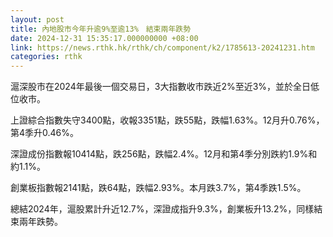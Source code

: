 ```yaml
---
layout: post
title: 內地股市今年升逾9%至逾13%　結束兩年跌勢
date: 2024-12-31 15:35:17.000000000 +08:00
link: https://news.rthk.hk/rthk/ch/component/k2/1785613-20241231.htm
categories: rthk
---
```


滬深股市在2024年最後一個交易日，3大指數收市跌近2%至近3%，並於全日低位收市。

上證綜合指數失守3400點，收報3351點，跌55點，跌幅1.63%。12月升0.76%，第4季升0.46%。

深證成份指數報10414點，跌256點，跌幅2.4%。12月和第4季分別跌約1.9%和約1.1%。

創業板指數報2141點，跌64點，跌幅2.93%。本月跌3.7%，第4季跌1.5%。

總結2024年，滬股累計升近12.7%，深證成指升9.3%，創業板升13.2%，同樣結束兩年跌勢。

